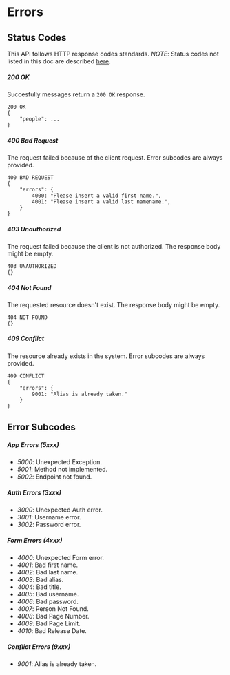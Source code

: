 # Errors

## Status Codes
This API follows HTTP response codes standards.
*NOTE*: Status codes not listed in this doc are described [here](https://en.wikipedia.org/wiki/List_of_HTTP_status_codes).

##### 200 OK
Succesfully messages return a `200 OK` response.
```
200 OK
{
    "people": ...
}
```

##### 400 Bad Request
The request failed because of the client request.
Error subcodes are always provided.
```
400 BAD REQUEST
{
    "errors": {
        4000: "Please insert a valid first name.",
        4001: "Please insert a valid last namename.",
    }
}
```

##### 403 Unauthorized
The request failed because the client is not authorized.
The response body might be empty.
```
403 UNAUTHORIZED
{}
```

##### 404 Not Found
The requested resource doesn't exist.
The response body might be empty.
```
404 NOT FOUND
{}
```

##### 409 Conflict
The resource already exists in the system.
Error subcodes are always provided.
```
409 CONFLICT
{
    "errors": {
        9001: "Alias is already taken."
    }
}

```

## Error Subcodes

##### App Errors (5xxx)
* *5000*: Unexpected Exception.
* *5001*: Method not implemented.
* *5002*: Endpoint not found.

##### Auth Errors (3xxx)
* *3000*: Unexpected Auth error.
* *3001*: Username error.
* *3002*: Password error.

##### Form Errors (4xxx)
* *4000*: Unexpected Form error.
* *4001*: Bad first name.
* *4002*: Bad last name.
* *4003*: Bad alias.
* *4004*: Bad title.
* *4005*: Bad username.
* *4006*: Bad password.
* *4007*: Person Not Found.
* *4008*: Bad Page Number.
* *4009*: Bad Page Limit.
* *4010*: Bad Release Date.

##### Conflict Errors (9xxx)
* *9001*: Alias is already taken.
